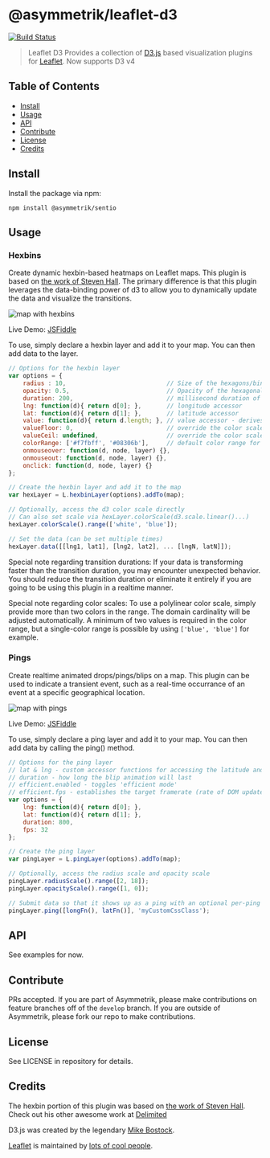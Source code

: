 # @asymmetrik/leaflet-d3

[![Build Status][travis-image]][travis-url]

> Leaflet D3
> Provides a collection of [D3.js](http://d3js.org) based visualization plugins for [Leaflet](http://leafletjs.com/).
> Now supports D3 v4

## Table of Contents
- [Install](#install)
- [Usage](#usage)
- [API](#api)
- [Contribute](#contribute)
- [License](#license)
- [Credits](#credits)


## Install 
Install the package via npm:
```
npm install @asymmetrik/sentio
```

## Usage

### Hexbins
Create dynamic hexbin-based heatmaps on Leaflet maps. This plugin is based on [the work of Steven Hall](http://www.delimited.io/blog/2013/12/1/hexbins-with-d3-and-leaflet-maps). The primary difference is that this plugin leverages the data-binding power of d3 to allow you to dynamically update the data and visualize the transitions.

<img src="https://cloud.githubusercontent.com/assets/480701/4594707/d995541a-5091-11e4-9955-5938b1cb977a.png" alt="map with hexbins"/>

Live Demo: [JSFiddle](http://jsfiddle.net/acjnbu8t/embedded/result/)

To use, simply declare a hexbin layer and add it to your map. You can then add data to the layer.

```js
// Options for the hexbin layer
var options = {
	radius : 10,							// Size of the hexagons/bins
	opacity: 0.5,							// Opacity of the hexagonal layer
	duration: 200,							// millisecond duration of d3 transitions (see note below)
	lng: function(d){ return d[0]; },		// longitude accessor
	lat: function(d){ return d[1]; },		// latitude accessor
	value: function(d){ return d.length; },	// value accessor - derives the bin value
	valueFloor: 0,							// override the color scale domain low value
	valueCeil: undefined,					// override the color scale domain high value
	colorRange: ['#f7fbff', '#08306b'],		// default color range for the heat map (see note below)
	onmouseover: function(d, node, layer) {},
	onmouseout: function(d, node, layer) {},
	onclick: function(d, node, layer) {}
};

// Create the hexbin layer and add it to the map
var hexLayer = L.hexbinLayer(options).addTo(map);

// Optionally, access the d3 color scale directly
// Can also set scale via hexLayer.colorScale(d3.scale.linear()...)
hexLayer.colorScale().range(['white', 'blue']);

// Set the data (can be set multiple times)
hexLayer.data([[lng1, lat1], [lng2, lat2], ... [lngN, latN]]);

```

Special note regarding transition durations: If your data is transforming faster than the transition duration, you may encounter unexpected behavior. You should reduce the transition duration or eliminate it entirely if you are going to be using this plugin in a realtime manner.

Special note regarding color scales: To use a polylinear color scale, simply provide more than two colors in the range. The domain cardinality will be adjusted automatically. A minimum of two values is required in the color range, but a single-color range is possible by using `['blue', 'blue']` for example.


### Pings
Create realtime animated drops/pings/blips on a map. This plugin can be used to indicate a transient event, such as a real-time occurrance of an event at a specific geographical location.

<img src="https://cloud.githubusercontent.com/assets/480701/4890582/5b6781ae-63a0-11e4-8e45-236eb7c75b85.gif" alt="map with pings"/>

Live Demo: [JSFiddle](http://jsfiddle.net/reblace/7jfhLgnq/embedded/result/)

To use, simply declare a ping layer and add it to your map. You can then add data by calling the ping() method.

```js
// Options for the ping layer
// lat & lng - custom accessor functions for accessing the latitude and longitude of the data object
// duration - how long the blip animation will last
// efficient.enabled - toggles 'efficient mode'
// efficient.fps - establishes the target framerate (rate of DOM updates for each individual object) when running in efficient mode
var options = {
	lng: function(d){ return d[0]; },
	lat: function(d){ return d[1]; },
	duration: 800,
	fps: 32
};

// Create the ping layer
var pingLayer = L.pingLayer(options).addTo(map);

// Optionally, access the radius scale and opacity scale
pingLayer.radiusScale().range([2, 18]);
pingLayer.opacityScale().range([1, 0]);

// Submit data so that it shows up as a ping with an optional per-ping css class
pingLayer.ping([longFn(), latFn()], 'myCustomCssClass');

```

## API
See examples for now.


## Contribute
PRs accepted. If you are part of Asymmetrik, please make contributions on feature branches off of the ```develop``` branch. If you are outside of Asymmetrik, please fork our repo to make contributions.


## License
See LICENSE in repository for details.


## Credits
The hexbin portion of this plugin was based on [the work of Steven Hall](http://www.delimited.io/blog/2013/12/1/hexbins-with-d3-and-leaflet-maps). Check out his other awesome work at [Delimited](http://www.delimited.io/)

D3.js was created by the legendary [Mike Bostock](https://github.com/mbostock).

[Leaflet](http://leafletjs.com/) is maintained by [lots of cool people](https://github.com/Leaflet/Leaflet/graphs/contributors).

[travis-url]: https://travis-ci.org/Asymmetrik/leaflet-d3/
[travis-image]: https://travis-ci.org/Asymmetrik/leaflet-d3.svg

